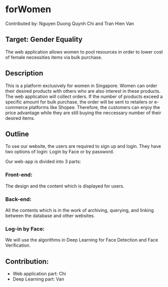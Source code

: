 # forWomen
Contributed by: Nguyen Duong Quynh Chi and Tran Hien Van
## Target: Gender Equality
The web application allows women to pool resources in order to lower cost of female necessities items via bulk purchase.

## Description
This is a platform exclusively for women in Singapore. Women can order their desired products with others who are also interest in these products. The web application will collect orders. If the number of products exceed a specific amount for bulk purchase, the order will be sent to retailers or e-commerce platforms like Shopee. Therefore, the customers can enjoy the price advantage while they are still buying the neccessary number of their desired items.

## Outline
To use our website, the users are required to sign up and login. They have two options of login: Login by Face or by password.

Our web-app is divided into 3 parts:

### Front-end: 
The design and the content which is displayed for users.
### Back-end: 
All the contents which is in the work of archiving, querying, and linking between the database and other websites.
### Log-in by Face: 
We will use the algorithms in Deep Learning for Face Detection and Face Verification.

## Contribution:
- Web application part: Chi
- Deep Learning part: Van
